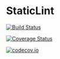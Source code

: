 # StaticLint

[![Build Status](https://travis-ci.org/ZacLN/StaticLint.jl.svg?branch=master)](https://travis-ci.org/ZacLN/StaticLint.jl)

[![Coverage Status](https://coveralls.io/repos/ZacLN/StaticLint.jl/badge.svg?branch=master&service=github)](https://coveralls.io/github/ZacLN/StaticLint.jl?branch=master)

[![codecov.io](http://codecov.io/github/ZacLN/StaticLint.jl/coverage.svg?branch=master)](http://codecov.io/github/ZacLN/StaticLint.jl?branch=master)
